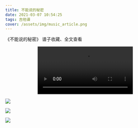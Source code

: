 ```yaml
---
title: 不能说的秘密
date: 2021-03-07 10:54:25
tags: 吉他谱
cover: /assets/img/music_article.png
---
```


《不能说的秘密》
谱子收藏、全文查看<!--more-->

<video src="https://files.yournotes.cn/video/%E4%B8%8D%E8%83%BD%E8%AF%B4%E7%9A%84%E7%A7%98%E5%AF%86.mp4" controls="controls" autoplay="autoplay" style="max-width:100%;display:block;margin-left:auto;margin-right:auto;">您的浏览器不支持视频标签</video>

![](https://gitee-blogimage.oss-cn-beijing.aliyuncs.com/blogImage/%E4%B8%8D%E8%83%BD%E8%AF%B4%E7%9A%84%E7%A7%98%E5%AF%86%EF%BC%88%E5%90%89%E4%BB%96%E8%B0%B1%EF%BC%89/%E4%B8%8D%E8%83%BD%E8%AF%B4%E7%9A%84%E7%A7%98%E5%AF%861.webp)

![](https://gitee-blogimage.oss-cn-beijing.aliyuncs.com/blogImage/%E4%B8%8D%E8%83%BD%E8%AF%B4%E7%9A%84%E7%A7%98%E5%AF%86%EF%BC%88%E5%90%89%E4%BB%96%E8%B0%B1%EF%BC%89/%E4%B8%8D%E8%83%BD%E8%AF%B4%E7%9A%84%E7%A7%98%E5%AF%862.webp)

![](https://gitee-blogimage.oss-cn-beijing.aliyuncs.com/blogImage/%E4%B8%8D%E8%83%BD%E8%AF%B4%E7%9A%84%E7%A7%98%E5%AF%86%EF%BC%88%E5%90%89%E4%BB%96%E8%B0%B1%EF%BC%89/%E4%B8%8D%E8%83%BD%E8%AF%B4%E7%9A%84%E7%A7%98%E5%AF%863.webp)